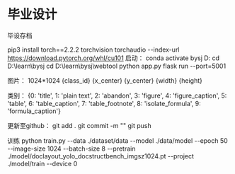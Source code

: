 # 毕业设计
毕设存档

pip3 install torch==2.2.2 torchvision torchaudio --index-url https://download.pytorch.org/whl/cu101
启动：
conda activate bysj
D:
cd D:\learn\bysj
cd D:\learn\bysj\webtool
python app.py
flask run --port=5001

图片：
1024*1024
{class_id} {x_center} {y_center} {width} {height}

类别：
{0: 'title', 1: 'plain text', 2: 'abandon', 3: 'figure', 4: 'figure_caption', 5: 'table', 6: 'table_caption', 7: 'table_footnote', 8: 'isolate_formula', 9: 'formula_caption'}

 更新至github：
 git add .
 git commit -m ""
 git push


训练
python train.py --data ./dataset/data --model ./data/model --epoch 50 --image-size 1024 --batch-size 8 --pretrain ./model/doclayout_yolo_docstructbench_imgsz1024.pt --project ./model/train --device 0


 